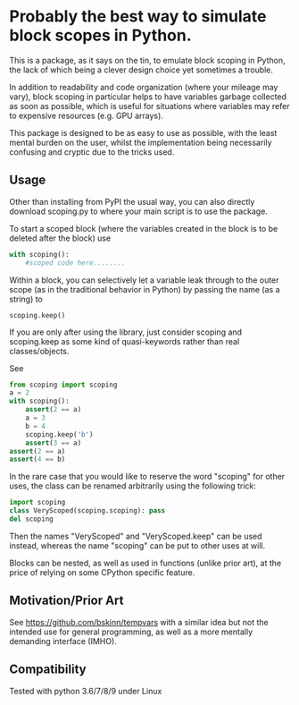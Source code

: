 # Probably the best way to simulate block scopes in Python.

This is a package, as it says on the tin, to emulate block scoping in Python, 
the lack of which being a clever design choice yet sometimes a trouble.

In addition to readability and code organization 
(where your mileage may vary),
block scoping in particular helps to have variables garbage collected as soon as possible, which is useful for situations where variables may refer to expensive resources (e.g. GPU arrays).

 This package is designed to be as easy to use as possible, with the least mental burden on the user,
 whilst the implementation being necessarily confusing and cryptic due to the tricks used.

## Usage

 Other than installing from PyPI the usual way,
you can also directly download scoping.py to where your main script is to use the package.

To start a scoped block (where the variables created in the block is to be deleted after the block) use
```python
with scoping():
    #scoped code here........
```

Within a block, you can selectively let a variable leak through to the outer scope (as in the traditional behavior in Python) by passing the name (as a string) to

    scoping.keep()

If you are only after using the library, 
just consider scoping and scoping.keep as 
some kind of quasi-keywords rather than real classes/objects.

See 
```python
from scoping import scoping
a = 2
with scoping():
    assert(2 == a)
    a = 3
    b = 4
    scoping.keep('b')
    assert(3 == a)
assert(2 == a)
assert(4 == b)
```

In the rare case that you would like to reserve the word "scoping" for other uses, the class can be renamed arbitrarily using the following trick:

```python
import scoping
class VeryScoped(scoping.scoping): pass
del scoping
```

Then the names "VeryScoped" and "VeryScoped.keep" can be used instead,
whereas the name "scoping" can be put to other uses at will.

Blocks can be nested, as well as used in functions (unlike prior art),
at the price of relying on some CPython specific feature.

## Motivation/Prior Art

See https://github.com/bskinn/tempvars with a similar idea but not the intended use for general programming, as well as a more mentally demanding interface (IMHO).

## Compatibility

Tested with python 3.6/7/8/9 under Linux

